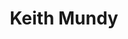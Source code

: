 ---
layout: default
tag: OH
title: Keith Mundy
image: https://pbs.twimg.com/profile_images/686320983842656256/A_Gt-622.jpg
district: 16
party: Democrat
seat: House
website: http://www.keithellison.org/
donate: https://secure.actblue.com/contribute/page/sdkeithellison
---